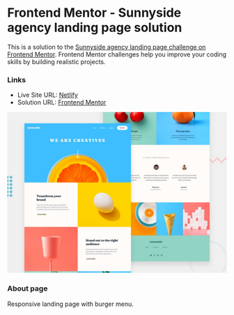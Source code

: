 # Frontend Mentor - Sunnyside agency landing page solution

This is a solution to the [Sunnyside agency landing page challenge on Frontend Mentor](https://www.frontendmentor.io/challenges/sunnyside-agency-landing-page-7yVs3B6ef). Frontend Mentor challenges help you improve your coding skills by building realistic projects.

### Links

- Live Site URL: [Netlify](https://frontendmentor-solutions.netlify.app/sunnyside-agency-landing-page/)
- Solution URL: [Frontend Mentor](https://www.frontendmentor.io/solutions/responsive-easybank-landing-page-mQgfZ8V_lw)

![This is an image](./design/desktop-preview.jpg)

### About page

Responsive landing page with burger menu.
